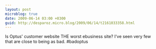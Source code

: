 ```yaml
---
layout: post
microblog: true
date: 2009-06-14 03:00 +0300
guid: http://desparoz.micro.blog/2009/06/14/t2161033358.html
---
```

Is Optus' customer website THE worst ebusiness site? I've seen very few that are close to being as bad. #badoptus
